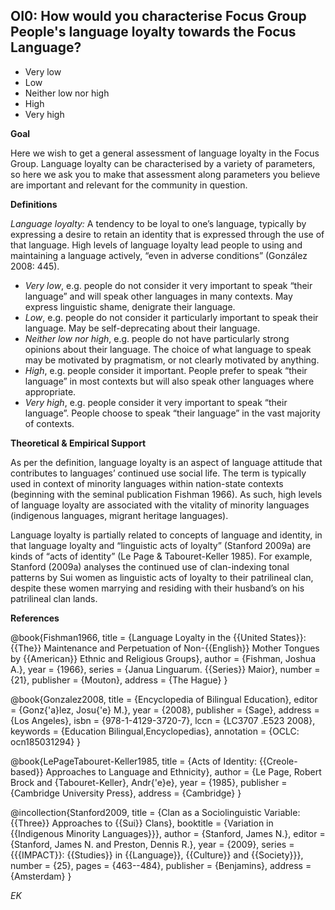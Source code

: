 
## OI0: How would you characterise Focus Group People's language loyalty towards the Focus Language?

- Very low
- Low
- Neither low nor high
- High
- Very high


**Goal**

Here we wish to get a general assessment of language loyalty in the Focus Group. Language loyalty can be characterised by a variety of parameters, so here we ask you to make that assessment along parameters you believe are important and relevant for the community in question.

**Definitions**

*Language loyalty:* A tendency to be loyal to one’s language, typically by expressing a desire to retain an identity that is expressed through the use of that language. High levels of language loyalty lead people to using and maintaining a language actively, “even in adverse conditions” (González 2008: 445).

- *Very low*, e.g. people do not consider it very important to speak “their language” and will speak other languages in many contexts. May express linguistic shame, denigrate their language.
- *Low*, e.g. people do not consider it particularly important to speak their language. May be self-deprecating about their language.
- *Neither low nor high*, e.g. people do not have particularly strong opinions about their language. The choice of what language to speak may be motivated by pragmatism, or not clearly motivated by anything.
- *High*, e.g. people consider it important. People prefer to speak “their language” in most contexts but will also speak other languages where appropriate.
- *Very high*, e.g. people consider it very important to speak “their language”. People choose to speak “their language” in the vast majority of contexts. 

**Theoretical & Empirical Support**

As per the definition, language loyalty is an aspect of language attitude that contributes to languages’ continued use social life. The term is typically used in context of minority languages within nation-state contexts (beginning with the seminal publication Fishman 1966). As such, high levels of language loyalty are associated with the vitality of minority languages (indigenous languages, migrant heritage languages).

Language loyalty is partially related to concepts of language and identity, in that language loyalty and “linguistic acts of loyalty” (Stanford 2009a) are kinds of “acts of identity” (Le Page & Tabouret-Keller 1985). For example, Stanford (2009a) analyses the continued use of clan-indexing tonal patterns by Sui women as linguistic acts of loyalty to their patrilineal clan, despite these women marrying and residing with their husband’s on his patrilineal clan lands.


**References**


@book{Fishman1966,
  title = {Language Loyalty in the {{United States}}: {{The}} Maintenance and Perpetuation of Non-{{English}} Mother Tongues by {{American}} Ethnic and Religious Groups},
  author = {Fishman, Joshua A.},
  year = {1966},
  series = {Janua Linguarum. {{Series}} Maior},
  number = {21},
  publisher = {Mouton},
  address = {The Hague}
}

@book{Gonzalez2008,
  title = {Encyclopedia of Bilingual Education},
  editor = {Gonz{\'a}lez, Josu{\'e} M.},
  year = {2008},
  publisher = {Sage},
  address = {Los Angeles},
  isbn = {978-1-4129-3720-7},
  lccn = {LC3707 .E523 2008},
  keywords = {Education Bilingual,Encyclopedias},
  annotation = {OCLC: ocn185031294}
}

@book{LePageTabouret-Keller1985,
  title = {Acts of Identity: {{Creole-based}} Approaches to Language and Ethnicity},
  author = {Le Page, Robert Brock and {Tabouret-Keller}, Andr{\'e}e},
  year = {1985},
  publisher = {Cambridge University Press},
  address = {Cambridge}
}

@incollection{Stanford2009,
  title = {Clan as a Sociolinguistic Variable: {{Three}} Approaches to {{Sui}} Clans},
  booktitle = {Variation in {{Indigenous Minority Languages}}},
  author = {Stanford, James N.},
  editor = {Stanford, James N. and Preston, Dennis R.},
  year = {2009},
  series = {{{IMPACT}}: {{Studies}} in {{Language}}, {{Culture}} and {{Society}}},
  number = {25},
  pages = {463--484},
  publisher = {Benjamins},
  address = {Amsterdam}
}

_EK_

